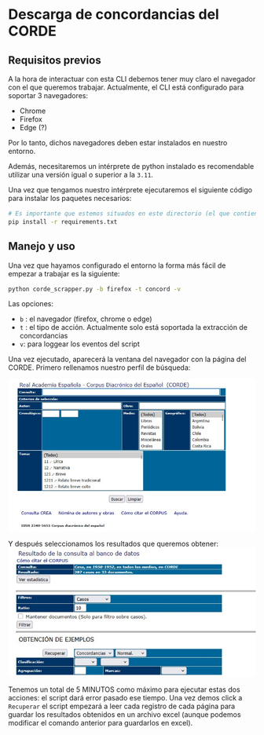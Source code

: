 # Descarga de concordancias del CORDE

## Requisitos previos

A la hora de interactuar con esta CLI debemos tener muy claro el navegador con el que queremos trabajar. Actualmente, el CLI está configurado para soportar 3 navegadores:

- Chrome
- Firefox
- Edge (?)

Por lo tanto, dichos navegadores deben estar instalados en nuestro entorno.

Además, necesitaremos un intérprete de python instalado es recomendable utilizar una versión igual o superior a la `3.11`.

Una vez que tengamos nuestro intérprete ejecutaremos el siguiente código para instalar los paquetes necesarios:

```bash
# Es importante que estemos situados en este directorio (el que contiene los scripts)
pip install -r requirements.txt
```

## Manejo y uso

Una vez que hayamos configurado el entorno la forma más fácil de empezar a trabajar es la siguiente:

```bash
python corde_scrapper.py -b firefox -t concord -v
```

Las opciones:

- `b` : el navegador (firefox, chrome o edge)
- `t` : el tipo de acción. Actualmente solo está soportada la extracción de concordancias
- `v`: para loggear los eventos del script

Una vez ejecutado, aparecerá la ventana del navegador con la página del CORDE. Primero rellenamos nuestro perfil de búsqueda:

![Imagen del paso 1](images/Paso-1.jpg)

Y después seleccionamos los resultados que queremos obtener:
![Imagen del paso 2](images/Paso-2.jpg)

Tenemos un total de 5 MINUTOS como máximo para ejecutar estas dos acciones: el script dará error pasado ese tiempo.
Una vez demos click a `Recuperar` el script empezará a leer cada registro de cada página para guardar los resultados obtenidos en un archivo excel (aunque podemos modificar el comando anterior para guardarlos en excel).
